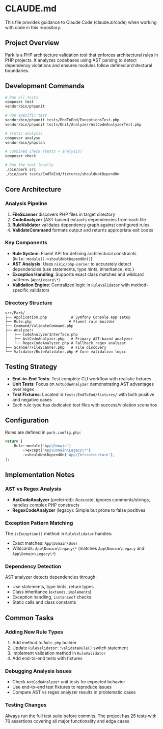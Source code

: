 # CLAUDE.md

This file provides guidance to Claude Code (claude.ai/code) when working with code in this repository.

## Project Overview

Park is a PHP architecture validation tool that enforces architectural rules in PHP projects. It analyzes codebases using AST parsing to detect dependency violations and ensures modules follow defined architectural boundaries.

## Development Commands

```bash
# Run all tests
composer test
vendor/bin/phpunit

# Run specific test
vendor/bin/phpunit tests/EndToEnd/ExceptionsTest.php
vendor/bin/phpunit tests/Unit/Analyzer/AstCodeAnalyzerTest.php

# Static analysis
composer analyse
vendor/bin/phpstan

# Combined check (tests + analysis)
composer check

# Run the tool locally
./bin/park src
./bin/park tests/EndToEnd/fixtures/shouldNotDependOn
```

## Core Architecture

### Analysis Pipeline
1. **FileScanner** discovers PHP files in target directory
2. **CodeAnalyzer** (AST-based) extracts dependencies from each file
3. **RuleValidator** validates dependency graph against configured rules
4. **ValidateCommand** formats output and returns appropriate exit codes

### Key Components

- **Rule System**: Fluent API for defining architectural constraints (`Rule::module()->shouldNotDependOn()`)
- **AST Analysis**: Uses `nikic/php-parser` to accurately detect dependencies (use statements, type hints, inheritance, etc.)
- **Exception Handling**: Supports exact class matches and wildcard patterns (`App\Legacy\*`)
- **Validation Engine**: Centralized logic in `RuleValidator` with method-specific validators

### Directory Structure
```
src/Park/
├── Application.php           # Symfony Console app setup
├── Rule.php                 # Fluent rule builder
├── Command/ValidateCommand.php
├── Analyzer/
│   ├── CodeAnalyzerInterface.php
│   ├── AstCodeAnalyzer.php   # Primary AST-based analyzer
│   └── RegexCodeAnalyzer.php # Fallback regex analyzer
├── Scanner/FileScanner.php   # File discovery
└── Validator/RuleValidator.php # Core validation logic
```

## Testing Strategy

- **End-to-End Tests**: Test complete CLI workflow with realistic fixtures
- **Unit Tests**: Focus on `AstCodeAnalyzer` demonstrating AST advantages over regex
- **Test Fixtures**: Located in `tests/EndToEnd/fixtures/` with both positive and negative cases
- Each rule type has dedicated test files with success/violation scenarios

## Configuration

Rules are defined in `park.config.php`:
```php
return [
    Rule::module('App\Domain')
        ->except('App\Domain\Legacy\*')
        ->shouldNotDependOn('App\Infrastructure'),
];
```

## Implementation Notes

### AST vs Regex Analysis
- **AstCodeAnalyzer** (preferred): Accurate, ignores comments/strings, handles complex PHP constructs
- **RegexCodeAnalyzer** (legacy): Simple but prone to false positives

### Exception Pattern Matching
The `isException()` method in `RuleValidator` handles:
- Exact matches: `App\Domain\User`
- Wildcards: `App\Domain\Legacy\*` (matches `App\Domain\Legacy` and `App\Domain\Legacy\*`)

### Dependency Detection
AST analyzer detects dependencies through:
- Use statements, type hints, return types
- Class inheritance (`extends`, `implements`)
- Exception handling, `instanceof` checks
- Static calls and class constants

## Common Tasks

### Adding New Rule Types
1. Add method to `Rule.php` builder
2. Update `RuleValidator::validateRule()` switch statement
3. Implement validation method in `RuleValidator`
4. Add end-to-end tests with fixtures

### Debugging Analysis Issues
- Check `AstCodeAnalyzer` unit tests for expected behavior
- Use end-to-end test fixtures to reproduce issues
- Compare AST vs regex analyzer results in problematic cases

### Testing Changes
Always run the full test suite before commits. The project has 26 tests with 76 assertions covering all major functionality and edge cases.